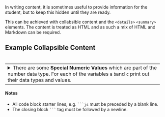 In writing content, it is sometimes useful to provide information for the student, but to keep this hidden until they are ready.

This can be achieved with collabsible content and the ```<details>```  ```<summary>``` elements. The content is treated as HTML and as such a mix of HTML and Markdown can be required.
  
## Example Collapsible Content
#
<table><tbody ><tr><td><details><summary>
	There are some <b>Special Numeric Values</b> which are part of the number data type. For each of the variables <code>a</code> <code>b</code>and <code>c</code> print out their data types and values.
</summary><hr>

The result of any mathematical operation will produce a value of type `number`.

1. Variable `a` contains a value of `infinity` which represents mathematical infinity.
2. Variable `b` is assigned a value where the left-hand operator looks like a `string` however JavaScript tries to convert it into a number which is successful.
3. In the case of variable `c`, the string can't be converted and the operation returns the value of `NaN` which means _not a number_. If this is then used in susequent operations the value cascades and the result will also be `NaN`.

<h6>Code Block</h6>

```js
const name = {
		first: 'John',
		'last name': 'Doe',
		dob: {
			year: 1970,
			month: 'January'
	}
}
```
<h6>... and another</h6>

```js
var data = {{ chartJSON | safe }}
var ctx = document.getElementById("myChart").getContext('2d');
var myChart = new Chart(ctx, data);
```
| Option | Description |
| :------ | :----------- |
| `data`   | path to data files to supply the data that will be passed into templates. |
| `engine` | engine to be used for processing templates. Handlebars is the default. |
| `ext`    | extension to be used for dest files. |
	
</details></td></tr></tbody>
</table>


#### Notes
- All code block starter lines, e.g. ` ```js ` must be preceded by a blank line. 
- The closing block ` ``` ` tag must be followed by a newline. 
